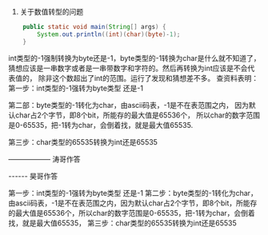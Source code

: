 1. 关于数值转型的问题 
```java
    public static void main(String[] args) {
        System.out.println((int)(char)(byte)-1);
    }
```
int类型的-1强制转换为byte还是-1，byte类型的-1转换为char是什么就不知道了，
猜想应该是一串数字或者是一串带数字和字符的。然后再转换为int应该是不会代表值的，
除非这个数超出了int的范围。运行了发现和猜想差不多。
查资料表明：
第一步：int类型的-1强转为byte类型 还是-1

第二部：byte类型的-1转化为char，由ascii码表，-1是不在表范围之内，
因为默认char占2个字节，即8个bit，所能存的最大值是65536个，
所以char的数字范围是0-65535，把-1转为char，会倒着找，就是最大值65535.

第三步：char类型的65535转换为int还是65535








—————— 涛哥作答













------ 昊哥作答

第一步：int类型的-1强转为byte类型 还是-1
第二步：byte类型的-1转化为char，由ascii码表，-1是不在表范围之内，因为默认char占2个字节，即8个bit，所能存的最大值是65536个，所以char的数字范围是0-65535，把-1转为char，会倒着找，就是最大值65535，
第三步：char类型的65535转换为int还是65535